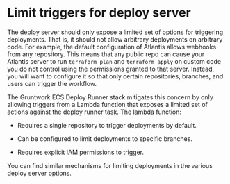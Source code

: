 # Limit triggers for deploy server

The deploy server should only expose a limited set of options for triggering deployments. That is, it should not allow
arbitrary deployments on arbitrary code. For example, the default configuration of Atlantis allows webhooks from any
repository. This means that any public repo can cause your Atlantis server to run `terraform plan` and `terraform apply`
on custom code you do not control using the permissions granted to that server. Instead, you will want to configure it
so that only certain repositories, branches, and users can trigger the workflow.

The Gruntwork ECS Deploy Runner stack mitigates this concern by only allowing triggers from a Lambda function that
exposes a limited set of actions against the deploy runner task. The lambda function:

- Requires a single repository to trigger deployments by default.

- Can be configured to limit deployments to specific branches.

- Requires explicit IAM permissions to trigger.

You can find similar mechanisms for limiting deployments in the various deploy server options.



<!-- ##DOCS-SOURCER-START
{"sourcePlugin":"Service Catalog Reference","hash":"fb4f726ad505ac98872b08bd74b90ee7"}
##DOCS-SOURCER-END -->
